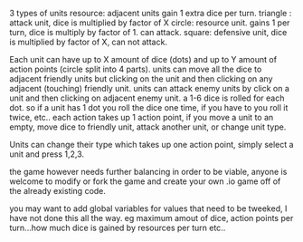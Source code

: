 3 types of units
  resource: adjacent units gain 1 extra dice per turn.
  triangle : attack unit, dice is multiplied by factor of X
  circle: resource unit. gains 1 per turn, dice is multiply by factor of 1. can attack.
  square: defensive unit, dice is multiplied by factor of X, can not attack.
 
Each unit can have up to X amount of dice (dots) and up to Y amount of action points (circle split into 4 parts).
units can move all the dice to adjacent friendly units but clicking on the unit and then clicking on any adjacent (touching) friendly unit. units can attack enemy units by click on a unit and then clicking on adjacent enemy unit. a 1-6 dice is rolled for each dot. so if a unit has 1 dot you roll the dice one time, if you have to you roll it twice, etc.. each action takes up 1 action point, if you move a unit to an empty, move dice to friendly unit, attack another unit, or change unit type.

Units can change their type which takes up one action point, simply select a unit and press 1,2,3.


the game however needs further balancing in order to be viable, anyone is welcome to modify or fork the game and create your own .io game off of the already existing code.

you may want to add global variables for values that need to be tweeked, I have not done this all the way. eg maximum amout of dice, action points per turn...how much dice is gained by resources per turn etc..
